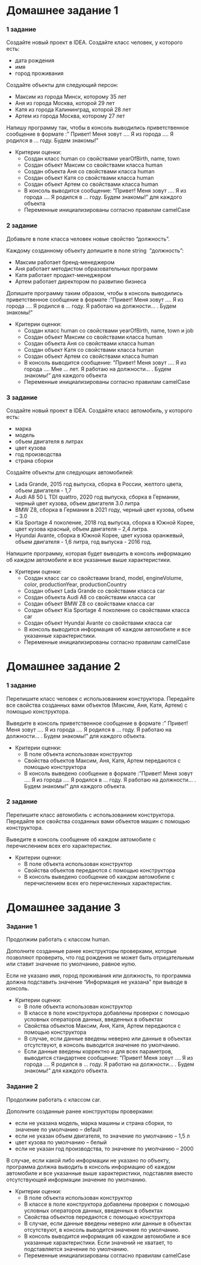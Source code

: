 # Домашнее задание 1

### **1 задание**

Создайте новый проект в IDEA. Создайте класс человек, у которого есть:

- дата рождения
- имя
- город проживания

Создайте объекты для следующий персон:

- Максим из города Минск, которому 35 лет
- Аня из города Москва, которой 29 лет
- Катя из города Калининград, которой 28 лет
- Артем из города Москва, которому 27 лет

Напишу программу так, чтобы в консоль выводились приветственное сообщение в формате :” Привет! Меня зовут …. Я из города …. Я родился в  … году. Будем знакомы!”

- Критерии оценки:
  - Создан класс human со свойствами yearOfBirth, name, town
  - Создан объект Максим со свойствами класса human
  - Создан объекта Аня со свойствами класса human
  - Создан объект Катя со свойствами класса human
  - Создан объект Артем со свойствами класса human
  - В консоль выводится сообщение: ”Привет! Меня зовут …. Я из города …. Я родился в  … году. Будем знакомы!” для каждого объекта
  - Переменные инициализированы согласно правилам camelCase


### **2 задание**

Добавьте в поле класса человек новые свойство “должность”.

Каждому созданному объекту допишите в поле string  “должность”:

- Максим работает бренд-менеджером
- Аня работает методистом образовательных программ
- Катя работает продакт-менеджером
- Артем работает директором по развитию бизнеса

Допишите программу таким образом, чтобы в консоль выводились приветственное сообщение в формате :”Привет! Меня зовут …. Я из города …. Я родился в  … году. Я работаю на должности… . Будем знакомы!”

- Критерии оценки:
  - Создан класс human со свойствами yearOfBirth, name, town и job
  - Создан объект Максим со свойствами класса human
  - Создан объекта Аня со свойствами класса human
  - Создан объект Катя со свойствами класса human
  - Создан объект Артем со свойствами класса human
  - В консоль выводится сообщение: ”Привет! Меня зовут …. Я из города …. Мне … лет. Я работаю на должности… . Будем знакомы!” для каждого объекта
  - Переменные инициализированы согласно правилам camelCase


### 3 **задание**

Создайте новый проект в IDEA. Создайте класс автомобиль, у которого есть:

- марка
- модель
- объем двигателя в литрах
- цвет кузова
- год производства
- страна сборки

Создайте объекты для следующих автомобилей:

- Lada Grande, 2015 год выпуска, сборка в России, желтого цвета, объем двигателя - 1,7
- Audi A8 50 L TDI quattro, 2020 год выпуска, сборка в Германии, черный цвет кузова, объем двигателя 3.0 литра
- BMW Z8, сборка в Германии в 2021 году, черный цвет кузова, объем – 3.0
- Kia Sportage 4 поколение, 2018 год выпуска, сборка в Южной Корее, цвет кузова красный, объем двигателя – 2,4 литра.
- Hyundai Avante, сборка в Южной Корее, цвет кузова оранжевый, объем двигателя - 1,6 литра, год выпуска - 2016 год.

Напишите программу, которая будет выводить в консоль информацию об каждом автомобиле и все указанные выше характеристики.

- Критерии оценки:
  - Создан класс car со свойствами brand, model, engineVolume, color, productionYear, productionCountry
  - Создан объект Lada Grande со свойствами класса car
  - Создан объекта Audi A8 со свойствами класса car
  - Создан объект BMW Z8 со свойствами класса car
  - Создан объект Kia Sportage 4 поколение со свойствами класса car
  - Создан объект Hyundai Avante со свойствами класса car
  - В консоль выводится информация об каждом автомобиле и все указанные характеристики.
  - Переменные инициализированы согласно правилам camelCase

# Домашнее задание 2

### **1 задание**

Перепишите класс человек с использованием конструктора. Передайте все свойства созданных вами объектов (Максим, Аня, Катя, Артем) с помощью конструктора.

Выведите в консоль приветственное сообщение в формате :” Привет! Меня зовут …. Я из города …. Я родился в  … году. Я работаю на должности… . Будем знакомы!” для каждого объекта.

- Критерии оценки:
  - В поле объекта использован конструктор
  - Свойства объектов Максим, Аня, Катя, Артем передаются с помощью конструктора
  - В консоль выведено сообщение в формате :”Привет! Меня зовут …. Я из города …. Я родился в  … году. Я работаю на должности… . Будем знакомы!” для каждого объекта.

### 2 **задание**

Перепишите класс автомобиль с использованием конструктора. Передайте все свойства созданных вами объектов машин с помощью конструктора.

Выведите в консоль сообщение об каждом автомобиле с перечислением всех его характеристик.

- Критерии оценки:
  - В поле объекта использован конструктор
  - Свойства объектов передаются с помощью конструктора
  - В консоль выведено сообщение об каждом автомобиле с перечислением всех его перечисленных характеристик.

# Домашнее задание 3

### Задание 1

Продолжим работать с классом human.

Дополните созданные ранее конструкторы проверками, которые позволяют проверить, что год рождения не может быть отрицательным или ставит значение по умолчанию, равное нулю.

Если не указано имя, город проживания или должность, то программа должна подставить значение “Информация не указана” при выводе в консоль.

- Критерии оценки:
  - В поле объекта использован конструктор
  - В классе в поле конструктора добавлены проверки с помощью условных операторов данных, введенных в объектах
  - Свойства объектов Максим, Аня, Катя, Артем передаются с помощью конструктора
  - В случае, если данные введены неверно или данные в объектах отсутствуют, в консоль выводится значение по умолчанию.
  - Если данные введены корректно и для всех параметров, выводится стандартнее сообщение: ”Привет! Меня зовут …. Я из города …. Я родился в  … году. Я работаю на должности… . Будем знакомы!” для каждого объекта.

### Задание 2

Продолжим работать с классом car.

Дополните созданные ранее конструкторы проверками:

- если не указана модель, марка машины и страна сборки, то значение по умолчанию – default
- если не указан объем двигателя, то значение по умолчанию – 1,5 л
- цвет кузова по умолчанию – белый
- если не указан год производства, то значение по умолчанию – 2000

В случае, если какой либо информации не указано по объекту, программа должна  выводить в консоль информацию об каждом автомобиле и все указанные выше характеристики, подставляя вместо отсутствующей информации значение по умолчанию.

- Критерии оценки:
  - В поле объекта использован конструктор
  - В классе в поле конструктора добавлены проверки с помощью условных операторов данных, введенных в объектах
  - Свойства объектов передаются с помощью конструктора
  - В случае, если данные введены неверно или данные в объектах отсутствуют, в консоль выводится значение по умолчанию.
  - В консоль выводится информация об каждом автомобиле и все указанные характеристики. Если значений не хватает, то подставляется значение по умолчанию.
  - Переменные инициализированы согласно правилам camelCase